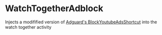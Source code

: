 # WatchTogetherAdblock

Injects a modifified version of [Adguard's BlockYoutubeAdsShortcut](https://github.com/AdguardTeam/BlockYouTubeAdsShortcut) into the watch together activity
